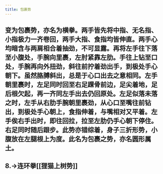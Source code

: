 ```yaml
---
title: 包裹势
---
```


## 变为包裹势，亦名为横拳。两手皆先将中指、无名指、小指极力一齐卷回，两手大指、食指均皆伸直。两手心均暗含与两肩相合着抽劲，不可显露。再将左手往下落至小腹处，手腕向里裹，左肘紧靠左肋。手往上钻至口处，手腕再向外扭劲，斜往前拧着劲出手，到极处手心朝下。虽然胳膊斜出，总是于心口出去之意相同。左手朝里裹时，左足同时回至右足踝骨前边，足尖着地，足后根欠起，再一齐同左手出去仍回原处。左足似落未落之时，左手从右肋手腕朝里裹劲，从心口至嘴往前钻出，到极处手心朝上，食指伸着，与嘴相对又平着。左手俟右手出时，即往回拉，拉至左肋仍手心朝下停住。右足同时随后跟步。此势亦错综着，身子三折形势，小腹放在左腿根上为度。此名为包裹之势，亦名圆形属土。

## 8.->连环拳[[狸猫上树势]]

